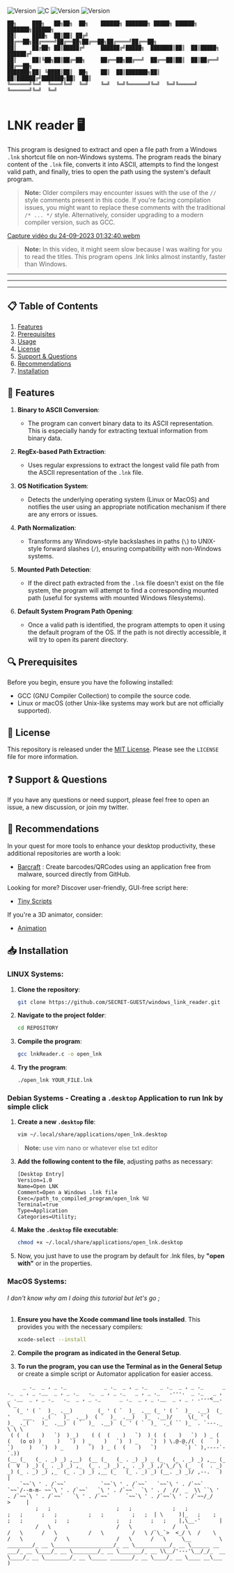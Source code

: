 ![Version](https://img.shields.io/badge/PRE_ALPHA-red) ![C](https://img.shields.io/badge/C-GCC-purple)
![Version](https://img.shields.io/badge/LINUX-yellow) ![Version](https://img.shields.io/badge/MacOS-white) 
```
██╗     ███╗   ██╗██╗  ██╗    ██████╗ ███████╗ █████╗ ██████╗ ███████╗██████╗ 
██║     ████╗  ██║██║ ██╔╝    ██╔══██╗██╔════╝██╔══██╗██╔══██╗██╔════╝██╔══██╗
██║     ██╔██╗ ██║█████╔╝     ██████╔╝█████╗  ███████║██║  ██║█████╗  ██████╔╝
██║     ██║╚██╗██║██╔═██╗     ██╔══██╗██╔══╝  ██╔══██║██║  ██║██╔══╝  ██╔══██╗
███████╗██║ ╚████║██║  ██╗    ██║  ██║███████╗██║  ██║██████╔╝███████╗██║  ██║
╚══════╝╚═╝  ╚═══╝╚═╝  ╚═╝    ╚═╝  ╚═╝╚══════╝╚═╝  ╚═╝╚═════╝ ╚══════╝╚═╝  ╚═╝
                                                                              
```


#  LNK reader 🖥️

This program is designed to extract and open a file path from a Windows `.lnk` shortcut file on non-Windows systems. The program reads the binary content of the `.lnk` file, converts it into ASCII, attempts to find the longest valid path, and finally, tries to open the path using the system's default program.

> **Note:** Older compilers may encounter issues with the use of the `//` style comments present in this code. If you're facing compilation issues, you might want to replace these comments with the traditional `/* ... */` style. Alternatively, consider upgrading to a modern compiler version, such as GCC.

[Capture vidéo du 24-09-2023 01:32:40.webm](https://github.com/SECRET-GUEST/windows_link_reader/assets/92639080/f92222d6-e028-4166-8e6d-a9c7bd40f144)

> **Note:** In this video, it might seem slow because I was waiting for you to read the titles. This program opens .lnk links almost instantly, faster than Windows.

---
---
---

## 📋 Table of Contents

1. [Features](#-features)
2. [Prerequisites](#-prerequisites)
3. [Usage](#-usage)
4. [License](#-license)
5. [Support & Questions](#-support--questions)
6. [Recommendations](#-recommendations)
7. [Installation](#-installation)
<!-- 3. [to do](#-todo) -->
## 🌟 Features

1. **Binary to ASCII Conversion**:
    - The program can convert binary data to its ASCII representation. This is especially handy for extracting textual information from binary data.

2. **RegEx-based Path Extraction**:
    - Uses regular expressions to extract the longest valid file path from the ASCII representation of the `.lnk` file.

3. **OS Notification System**:
    - Detects the underlying operating system (Linux or MacOS) and notifies the user using an appropriate notification mechanism if there are any errors or issues.

4. **Path Normalization**:
    - Transforms any Windows-style backslashes in paths (`\`) to UNIX-style forward slashes (`/`), ensuring compatibility with non-Windows systems.

5. **Mounted Path Detection**:
    - If the direct path extracted from the `.lnk` file doesn't exist on the file system, the program will attempt to find a corresponding mounted path (useful for systems with mounted Windows filesystems).

6. **Default System Program Path Opening**:
    - Once a valid path is identified, the program attempts to open it using the default program of the OS. If the path is not directly accessible, it will try to open its parent directory.

## 🔍 Prerequisites

Before you begin, ensure you have the following installed:

- GCC (GNU Compiler Collection) to compile the source code.
- Linux or macOS (other Unix-like systems may work but are not officially supported).


<!--
## 🛠️ TODO

1.
2.
-->

## 📜 License

This repository is released under the [MIT License](LICENSE). Please see the `LICENSE` file for more information.


## ❓ Support & Questions

If you have any questions or need support, please feel free to open an issue, a new discussion, or join my twitter.


## 💎 Recommendations  

In your quest for more tools to enhance your desktop productivity, these additional repositories are worth a look:

- [Barcraft](https://github.com/SECRET-GUEST/barcraft) : Create barcodes/QRCodes using an application free from malware, sourced directly from GitHub.

Looking for more? Discover user-friendly, GUI-free script here: 
- [Tiny Scripts](https://github.com/SECRET-GUEST/tiny-scripts)

If you're a 3D animator, consider:
- [Animation](https://github.com/SECRET-GUEST/animation)



## 📥 Installation

### **LINUX Systems:**

1. **Clone the repository**:
    ```bash
    git clone https://github.com/SECRET-GUEST/windows_link_reader.git
    ```

2. **Navigate to the project folder**:
    ```bash
    cd REPOSITORY
    ```

3. **Compile the program**:
    ```bash
    gcc lnkReader.c -o open_lnk
    ```

4. **Try the program**:
    ```bash
    ./open_lnk YOUR_FILE.lnk
    ```

### **Debian Systems - Creating a `.desktop` Application to run lnk by simple click**

1. **Create a new `.desktop` file**:
    ```bash
    vim ~/.local/share/applications/open_lnk.desktop
    ```
> **Note:** use vim nano or whatever else txt editor
   
3. **Add the following content to the file**, adjusting paths as necessary:
    ```
    [Desktop Entry]
    Version=1.0
    Name=Open LNK
    Comment=Open a Windows .lnk file
    Exec=/path_to_compiled_program/open_lnk %U
    Terminal=true
    Type=Application
    Categories=Utility;
    ```

4. **Make the `.desktop` file executable**:
    ```bash
    chmod +x ~/.local/share/applications/open_lnk.desktop
    ```

5. Now, you just have to use the program by default for .lnk files, by **"open with"** or in the properties.


### **MacOS Systems:**

  ###### I don't know why am I doing this tutorial but let's go ;

1. **Ensure you have the Xcode command line tools installed**. This provides you with the necessary compilers:
    ```bash
    xcode-select --install
    ```

2. **Compile the program as indicated in the General Setup**.

3. **To run the program, you can use the Terminal as in the General Setup** or create a simple script or Automator application for easier access.


```
     _ ._  _ , _ ._            _ ._  _ , _ ._    _ ._  _ , _ ._      _ ._  _ , _ .__  _ , _ ._   ._  _ , _ ._   _ , _ ._   .---.  _ ._   _ , _ .__  _ , _ ._   ._  _ , _ ._      _ ._  _ , _ .__  _ , _ . .---<__. \ _
   (_ ' ( `  )_  .__)        (_ ' ( `  )_  .__ (_ ' ( `  )_  .__)  (_ '    ___   ._( `  )_  .__)  ( `  )_  .__)   )_  .__)/     \(_ ' (    )_  ._( `  )_  .__)  ( `  )_  .__)  (_ ' ( `  )_  ._( `` )_  . `---._  \ \ \
 ( (  (    )   `)  ) _)    ( (  (    )   `)  ) (  (    )   `)  ) _ (  (   (o o) )     )   `)  ) _    )   `)  ) _    `)  ) \.@-@./(  (    )   `)     )   `)  ) _    )   `)  ) _ (  (    )   `)         `) ` ),----`- `.))  
(__ (_   (_ . _) _) ,__)  (__ (_   (_ . _) _) _ (_   (_ . _) _) ,__ (_   (  V  ) _) (_ . _) _) ,_  (_ . _) _) ,_ . _) _) ,/`\_/`\ (_   (  . _) _) (_ . _) _) ,_  (_ . _) _) ,__ (_   (_ . _) _) (__. _) _)/ ,--.   )  |
    `~~`\ ' . /`~~`           `~~`\ ' . /`~~`   `~~`\ ' . /`~~`     `~~`/--m-m- ~~`\ ' . /`~~`   `\ ' . /`~~`  `\ ' . /  //  _  \\ ``\ '  . /`~~`\ ' . /`~~`   `\ ' . /`~~`     `~~`\ ' . /`~~`\ ' . /`~~/_/    >     |
         ;   ;                     ;   ;             ;   ;               ;   ;      ;   ;          ;   ;         ;   ;  | \     )|_   ;    ;      ;   ;          ;   ;               ;   ;      ;   ;    |,\__-'      |
         /   \                     /   \             /   \               /   \      /   \          /   \         /   \ /`\_`>  <_/ \  /    \      /   \          /   \               /   \      /   \     \__         \
________/_ __ \___________________/_ __ \___________/_ __ \______ __ ___/_ __ \____/_ __ \________/_ __ \_______/_ __ \\__/'---'\__/_/_  __ \____/_ __ \________/_ __ \_____ _______/_ __ \____/_ __ \____ __\___      )
```
